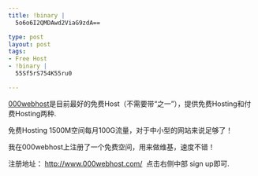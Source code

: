 ```yaml
--- 
title: !binary |
  5o6o6I2QMDAwd2ViaG9zdA==

type: post
layout: post
tags: 
- Free Host
- !binary |
  55Sf5rS754K55ru0

---
```

<p><a href="http://www.000webhost.com/463126.html" target="_blank">000webhost</a>是目前最好的免费Host（不需要带“之一”），提供免费Hosting和付费Hosting两种.</p>  <p>免费Hosting 1500M空间每月100G流量，对于中小型的网站来说足够了！</p>  <p>我在000webhost上注册了一个免费空间，用来做维基，速度不错！</p>  <p>注册地址： <a href="http://www.000webhost.com/" target="_blank">http://www.000webhost.com/</a>  点击右侧中部 sign up即可.</p>
